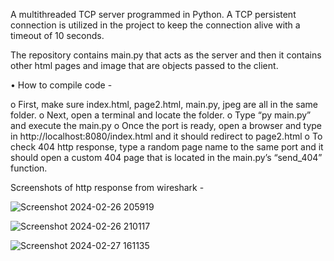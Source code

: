 A multithreaded TCP server programmed in Python. A TCP persistent connection is utilized in the project to keep the connection alive with a timeout of 10 seconds. 

The repository contains main.py that acts as the server and then it contains other html pages and image that are objects passed to the client.

• How to compile code -  

o First, make sure index.html, page2.html, main.py, jpeg are all in the same folder.
o Next, open a terminal and locate the folder.
o Type “py main.py” and execute the main.py
o Once the port is ready, open a browser and type in http://localhost:8080/index.html and it should redirect to page2.html
o To check 404 http response, type a random page name to the same port and it should open a custom 404 page that is located in the main.py’s “send_404” function.


Screenshots of http response from wireshark -

![Screenshot 2024-02-26 205919](https://github.com/praisy16/Multithreaded-Web-Server-/assets/112771153/652a45ab-e53c-47fe-90cf-82bebfb55a15)


![Screenshot 2024-02-26 210117](https://github.com/praisy16/Multithreaded-Web-Server-/assets/112771153/feb3f14e-380c-4b79-bad7-b39c866ea3ce)


![Screenshot 2024-02-27 161135](https://github.com/praisy16/Multithreaded-Web-Server-/assets/112771153/e99db817-3dab-4171-b825-f7d3b35efb70)

